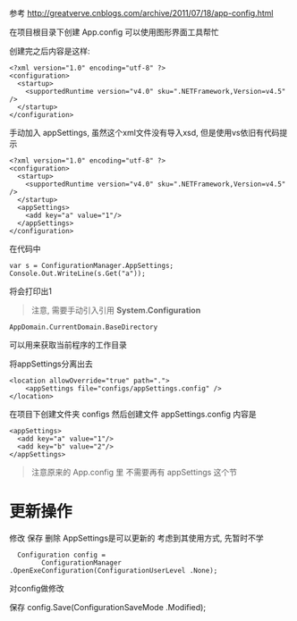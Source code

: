参考
http://greatverve.cnblogs.com/archive/2011/07/18/app-config.html

在项目根目录下创建 App.config 可以使用图形界面工具帮忙

创建完之后内容是这样:
```
<?xml version="1.0" encoding="utf-8" ?>
<configuration>
  <startup>
    <supportedRuntime version="v4.0" sku=".NETFramework,Version=v4.5" />
  </startup>
</configuration>
```

手动加入 appSettings, 虽然这个xml文件没有导入xsd, 但是使用vs依旧有代码提示
```
<?xml version="1.0" encoding="utf-8" ?>
<configuration>
  <startup>
    <supportedRuntime version="v4.0" sku=".NETFramework,Version=v4.5" />
  </startup>
  <appSettings>
    <add key="a" value="1"/>
  </appSettings>
</configuration>
```

在代码中
```
var s = ConfigurationManager.AppSettings;
Console.Out.WriteLine(s.Get("a"));
```
将会打印出1

> 注意, 需要手动引入引用 **System.Configuration**


```
AppDomain.CurrentDomain.BaseDirectory
```
可以用来获取当前程序的工作目录

将appSettings分离出去
```
<location allowOverride="true" path=".">
	<appSettings file="configs/appSettings.config" />
</location>
```
在项目下创建文件夹 configs 然后创建文件 appSettings.config
内容是
```
<appSettings>
  <add key="a" value="1"/>
  <add key="b" value="2"/>
</appSettings>
```

> 注意原来的 App.config 里 不需要再有 appSettings 这个节


# 更新操作 #
修改 保存 删除
AppSettings是可以更新的
考虑到其使用方式, 先暂时不学

```
  Configuration config =
        ConfigurationManager .OpenExeConfiguration(ConfigurationUserLevel .None);
```
对config做修改

保存
config.Save(ConfigurationSaveMode .Modified);



